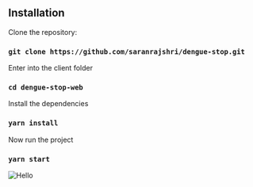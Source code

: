 ## Installation

Clone the repository:

### `git clone https://github.com/saranrajshri/dengue-stop.git `

Enter into the client folder

### `cd dengue-stop-web`

Install the dependencies

### `yarn install`

Now run the project

### `yarn start`

![Hello](https://cdn.pixabay.com/photo/2015/03/04/22/35/head-659652_960_720.png)

